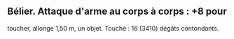 ## Bélier. Attaque d'arme au corps à corps : +8 pour

toucher, allonge 1,50 m, un objet. Touché : 16 (3410) dégâts
contondants.
